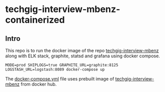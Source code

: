 # techgig-interview-mbenz-containerized

## Intro

This repo is to run the docker image of the repo [techgig-interview-mbenz](https://github.com/SDJLee/techgig-interview-mbenz) along with ELK stack, graphite, statsd and grafana using docker compose.

`MODE=prod SHIPLOGS=true GRAPHITE_URL=graphite:8125 LOGSTASH_URL=logstash:8089 docker-compose up`

The [docker-compose.yml](./docker-compose.yml) file uses prebuilt image of  [techgig-interview-mbenz](https://github.com/SDJLee/techgig-interview-mbenz) from docker hub.